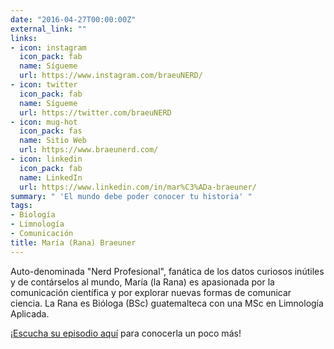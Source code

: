 ```yaml
---
date: "2016-04-27T00:00:00Z"
external_link: ""
links:
- icon: instagram
  icon_pack: fab
  name: Sígueme
  url: https://www.instagram.com/braeuNERD/
- icon: twitter
  icon_pack: fab
  name: Sígueme
  url: https://twitter.com/braeuNERD
- icon: mug-hot
  icon_pack: fas
  name: Sitio Web
  url: https://www.braeunerd.com/
- icon: linkedin
  icon_pack: fab
  name: LinkedIn
  url: https://www.linkedin.com/in/mar%C3%ADa-braeuner/
summary: " 'El mundo debe poder conocer tu historia' "
tags:
- Biología
- Limnología
- Comunicación
title: María (Rana) Braeuner
---
```


Auto-denominada "Nerd Profesional", fanática de los datos curiosos inútiles y de contárselos al mundo, María (la Rana) es apasionada por la comunicación científica y por explorar nuevas formas de comunicar ciencia. La Rana es Bióloga (BSc) guatemalteca con una MSc en Limnología Aplicada. 

¡[Escucha su episodio aquí](https://epistemas.netlify.app/post/e3ranabraeuner/) para conocerla un poco más!